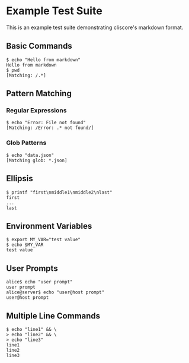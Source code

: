 # Example Test Suite

This is an example test suite demonstrating cliscore's markdown format.

## Basic Commands

```cliscore
$ echo "Hello from markdown"
Hello from markdown
$ pwd
[Matching: /.*]
```

## Pattern Matching

### Regular Expressions

```cliscore
$ echo "Error: File not found"
[Matching: /Error: .* not found/]
```

### Glob Patterns

```cliscore
$ echo "data.json"
[Matching glob: *.json]
```

## Ellipsis

```cliscore
$ printf "first\nmiddle1\nmiddle2\nlast"
first
...
last
```

## Environment Variables

```cliscore
$ export MY_VAR="test value"
$ echo $MY_VAR
test value
```

## User Prompts

```cliscore
alice$ echo "user prompt"
user prompt
alice@server$ echo "user@host prompt"
user@host prompt
```

## Multiple Line Commands

```cliscore
$ echo "line1" && \
> echo "line2" && \
> echo "line3"
line1
line2
line3
```
